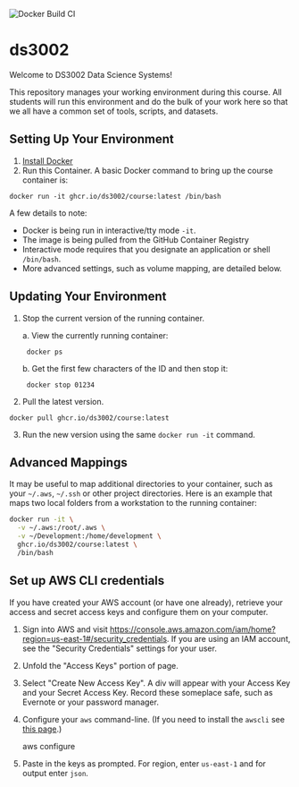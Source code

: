 ![Docker Build CI](https://github.com/ds3002/course/workflows/Docker%20Build%20CI/badge.svg)

# ds3002

Welcome to DS3002 Data Science Systems!

This repository manages your working environment during this course. All students
will run this environment and do the bulk of your work here so that we all have a
common set of tools, scripts, and datasets.

## Setting Up Your Environment

1. [Install Docker](https://docs.docker.com/get-docker/)
2. Run this Container. A basic Docker command to bring up the course container is:

```
docker run -it ghcr.io/ds3002/course:latest /bin/bash
```

A few details to note:
- Docker is being run in interactive/tty mode `-it`.
- The image is being pulled from the GitHub Container Registry
- Interactive mode requires that you designate an application or shell `/bin/bash`.
- More advanced settings, such as volume mapping, are detailed below.

## Updating Your Environment

1. Stop the current version of the running container.

    a. View the currently running container:

        docker ps

    b. Get the first few characters of the ID and then stop it:

        docker stop 01234

2. Pull the latest version.

```
docker pull ghcr.io/ds3002/course:latest
```

3. Run the new version using the same `docker run -it` command.

## Advanced Mappings

It may be useful to map additional directories to your container, 
such as your `~/.aws`, `~/.ssh` or other project directories. 
Here is an example that maps two local folders from a workstation 
to the running container:

```bash
docker run -it \
  -v ~/.aws:/root/.aws \
  -v ~/Development:/home/development \
  ghcr.io/ds3002/course:latest \
  /bin/bash
```

## Set up AWS CLI credentials

If you have created your AWS account (or have one already), retrieve your
access and secret access keys and configure them on your computer.

1. Sign into AWS and visit https://console.aws.amazon.com/iam/home?region=us-east-1#/security_credentials. If you are using an IAM account, see the "Security Credentials" settings for your user.
2. Unfold the "Access Keys" portion of page.
3. Select "Create New Access Key". A div will appear with your Access Key and your Secret Access Key. Record these someplace safe, such as Evernote or your password manager.
4. Configure your `aws` command-line. (If you need to install the `awscli` see [this page](https://docs.aws.amazon.com/cli/latest/userguide/install-cliv2.html).)

    aws configure

5. Paste in the keys as prompted. For region, enter `us-east-1` and for output enter `json`.
